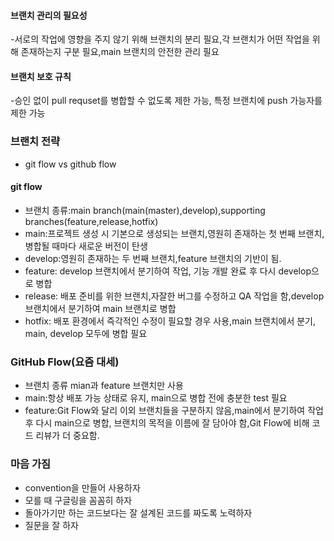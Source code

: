 #### 브랜치 관리의 필요성
-서로의 작업에 영향을 주지 않기 위해 브랜치의 분리 필요,각 브랜치가 어떤 작업을 위해 존재하는지 구분 필요,main 브랜치의 안전한 관리 필요

#### 브랜치 보호 규칙
-승인 없이 pull requset를 병합할 수 없도록 제한 가능, 특정 브랜치에 push 가능자를 제한 가능
### 브랜치 전략
- git flow vs github flow

#### git flow

- 브랜치 종류:main branch(main(master),develop),supporting branches(feature,release,hotfix)
- main:프로젝트 생성 시 기본으로 생성되는 브랜치,영원히 존재하는 첫 번째 브랜치, 병합될 때마다 새로운 버전이 탄생
- develop:영원히 존재하는 두 번째 브랜치,feature 브랜치의 기반이 됨.
- feature: develop 브랜치에서 분기하여 작업, 기능 개발 완료 후 다시 develop으로 병합
- release: 배포 준비를 위한 브랜치,자잘한 버그를 수정하고 QA 작업을 함,develop 브랜치에서 분기하여 main 브랜치로 병합
- hotfix: 배포 환경에서 즉각적인 수정이 필요할 경우 사용,main 브랜치에서 분기, main, develop 모두에 병합 필요
### GitHub Flow(요즘 대세)
- 브랜치 종류 mian과 feature 브랜치만 사용
- main:항상 배포 가능 상태로 유지, main으로 병합 전에 충분한 test 필요
- feature:Git Flow와 달리 이외 브랜치들을 구분하지 않음,main에서 분기하여 작업 후 다시 main으로 병합, 브랜치의 목적을 이름에 잘 담아야 함,Git Flow에 비해 코드 리뷰가 더 중요함.
### 마음 가짐
- convention을 만들어 사용하자
- 모를 때 구글링을 꼼꼼히 하자
- 돌아가기만 하는 코드보다는 잘 설계된 코드를 짜도록 노력하자
- 질문을 잘 하자